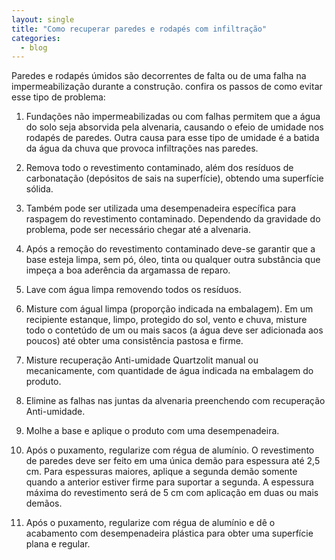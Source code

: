 ```yaml
---
layout: single
title: "Como recuperar paredes e rodapés com infiltração"
categories:
  - blog
---
```


Paredes e rodapés úmidos são decorrentes de falta ou de uma falha na impermeabilização durante a construção. confira os passos de como evitar esse tipo de problema:

1. Fundações não impermeabilizadas ou com falhas permitem que a água do solo seja absorvida pela alvenaria, causando o efeio de umidade nos rodapés de paredes. Outra causa para esse tipo de umidade é a batida da água da chuva que provoca infiltrações nas paredes.

2. Remova todo o revestimento contaminado, além dos resíduos de carbonatação (depósitos de sais na superfície), obtendo uma superfície sólida.

3. Também pode ser utilizada uma desempenadeira específica para raspagem do revestimento contaminado. Dependendo da gravidade do problema, pode ser necessário chegar até a alvenaria.
4. Após a remoção do revestimento contaminado deve-se garantir que a base esteja limpa, sem pó, óleo, tinta ou qualquer outra substância que impeça a boa aderência da argamassa de reparo.
5. Lave com água limpa removendo todos os resíduos.
6. Misture com águal limpa (proporção indicada na embalagem). Em um recipiente estanque, limpo, protegido do sol, vento e chuva, misture todo o contetúdo de um ou mais sacos (a água deve ser adicionada aos poucos) até obter uma consistência pastosa e firme.
7. Misture recuperação Anti-umidade Quartzolit manual ou mecanicamente, com quantidade de água indicada na embalagem do produto.
8. Elimine as falhas nas juntas da alvenaria preenchendo com recuperação Anti-umidade.
9. Molhe a base e aplique o produto com uma desempenadeira.
10. Após o puxamento, regularize com régua de alumínio. O revestimento de paredes deve ser feito em uma única demão para espessura até 2,5 cm. Para espessuras maiores, aplique a segunda demão somente quando a anterior estiver firme para suportar a segunda. A espessura máxima do revestimento será de 5 cm com aplicação em duas ou mais demãos.
11. Após o puxamento, regularize com régua de alumínio e dê o acabamento com desempenadeira plástica para obter uma superfície plana e regular.

